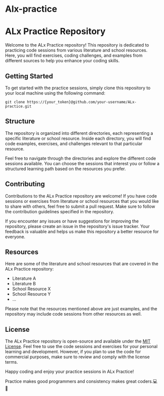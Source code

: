 # Alx-practice
# ALx Practice Repository

Welcome to the ALx Practice repository! This repository is dedicated to practicing code sessions from various literature and school resources. Here, you will find exercises, coding challenges, and examples from different sources to help you enhance your coding skills.

## Getting Started

To get started with the practice sessions, simply clone this repository to your local machine using the following command:

```shell
git clone https://{your_token}@github.com/your-username/ALx-practice.git
```

## Structure

The repository is organized into different directories, each representing a specific literature or school resource. Inside each directory, you will find code examples, exercises, and challenges relevant to that particular resource.

Feel free to navigate through the directories and explore the different code sessions available. You can choose the sessions that interest you or follow a structured learning path based on the resources you prefer.

## Contributing

Contributions to the ALx Practice repository are welcome! If you have code sessions or exercises from literature or school resources that you would like to share with others, feel free to submit a pull request. Make sure to follow the contribution guidelines specified in the repository.

If you encounter any issues or have suggestions for improving the repository, please create an issue in the repository's issue tracker. Your feedback is valuable and helps us make this repository a better resource for everyone.

## Resources

Here are some of the literature and school resources that are covered in the ALx Practice repository:

- Literature A
- Literature B
- School Resource X
- School Resource Y
- ...

Please note that the resources mentioned above are just examples, and the repository may include code sessions from other resources as well.

## License

The ALx Practice repository is open-source and available under the [MIT License](LICENSE). Feel free to use the code sessions and exercises for your personal learning and development. However, if you plan to use the code for commercial purposes, make sure to review and comply with the license terms.

Happy coding and enjoy your practice sessions in ALx Practice!


Practice makes good programmers and consistency makes great coders.💻💪
